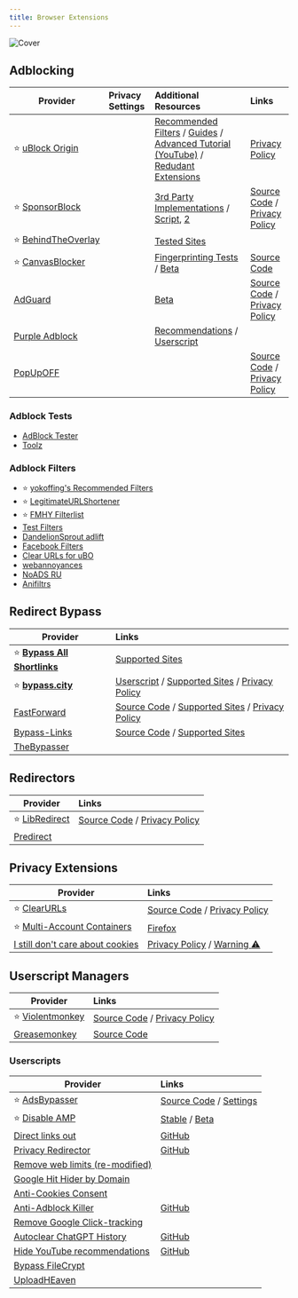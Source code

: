```yaml
---
title: Browser Extensions
---
```


![Cover](../../assets/browser-extensions.png)

## Adblocking

| Provider | Privacy Settings | Additional Resources | Links
| --- | :-- | :-- | :--
| :star: [uBlock Origin](https://github.com/gorhill/uBlock) | <a href="https://guide.yuuire.com/privacy-settings/extensions/ublock-origin"><div class="i-mdi-link text-xl"/></a> | [Recommended Filters](https://github.com/yokoffing/filterlists) / [Guides](https://www.reddit.com/r/uBlockOrigin/wiki/index/) / [Advanced Tutorial (YouTube)](https://youtu.be/2lisQQmWQkY) / [Redudant Extensions](https://github.com/arkenfox/user.js/wiki/4.1-Extensions#-dont-bother) | [Privacy Policy](https://github.com/gorhill/uBlock/wiki/Privacy-policy) |
| :star:&nbsp;[SponsorBlock](https://sponsor.ajay.app/) | |  [3rd Party Implementations](https://github.com/ajayyy/SponsorBlock/wiki/3rd-Party-Ports) / [Script](https://github.com/mchangrh/sb.js), [2](https://codeberg.org/mthsk/userscripts/src/branch/master/simple-sponsor-skipper/simple-sponsor-skipper.user.js) | [Source Code](https://github.com/ajayyy/SponsorBlock) / [Privacy Policy](https://gist.github.com/ajayyy/aa9f8ded2b573d4f73a3ffa0ef74f796) |
| :star:&nbsp;[BehindTheOverlay](https://github.com/NicolaeNMV/BehindTheOverlay) | | [Tested Sites](https://github.com/NicolaeNMV/BehindTheOverlay/blob/master/WORKS_ON.md) | |
| :star:&nbsp;[CanvasBlocker](https://canvasblocker.kkapsner.de/) | | [Fingerprinting Tests](https://canvasblocker.kkapsner.de/test/) / [Beta](https://canvasblocker.kkapsner.de/versions/) | [Source Code](https://github.com/kkapsner/CanvasBlocker) |
| [AdGuard](https://adguard.com/en/) | | [Beta](https://canvasblocker.kkapsner.de/versions/) | [Source Code](https://github.com/AdguardTeam/AdguardBrowserExtension) / [Privacy Policy](https://adguard.com/en/privacy.html) |
| [Purple Adblock](https://github.com/arthurbolsoni/Purple-adblock) | | [Recommendations](https://github.com/arthurbolsoni/Purple-adblock?tab=readme-ov-file#recommendations) / [Userscript](https://raw.githubusercontent.com/arthurbolsoni/Purple-adblock/main/platform/tampermonkey/dist/purpleadblocker.user.js) | |
| [PopUpOFF](https://popupoff.org/) | | | [Source Code](https://github.com/RomanistHere/PopUpOFF) / [Privacy Policy](https://popupoff.org/privacy-policy) |

### Adblock Tests
* [AdBlock Tester](https://adblock-tester.com/)
* [Toolz](https://d3ward.github.io/toolz/adblock.html)

### Adblock Filters
* :star: [yokoffing's Recommended Filters](https://github.com/yokoffing/filterlists)
* :star: [LegitimateURLShortener](https://github.com/DandelionSprout/adfilt/blob/master/LegitimateURLShortener.txt)
* :star: [FMHY Filterlist](https://github.com/WindowsAurora/FMHYFilterlist/)
* [Test Filters](http://raymondhill.net/ublock/adbox.html)
* [DandelionSprout adlift](https://github.com/DandelionSprout/adfilt)
* [Facebook Filters](https://www.reddit.com/r/uBlockOrigin/wiki/solutions/#wiki_facebook)
* [Clear URLs for uBO](https://github.com/DandelionSprout/adfilt/blob/master/ClearURLs%20for%20uBo/clear_urls_uboified.txt)
* [webannoyances](https://github.com/yourduskquibbles/webannoyances)
* [NoADS RU](https://raw.githubusercontent.com/Zalexanninev15/NoADS_RU/main/ads_list.txt)
* [Anifiltrs](https://github.com/Karmesinrot/Anifiltrs)

## Redirect Bypass

| Provider | Links |
| --- | :-- |
| :star: **[Bypass All Shortlinks](https://codeberg.org/Amm0ni4/bypass-all-shortlinks-debloated/)** | [Supported Sites](https://codeberg.org/Amm0ni4/bypass-all-shortlinks-debloated/src/branch/main/supported_sites.txt)
| :star: **[bypass.city](https://bypass.city/)** | [Userscript](https://bypass.city/how-to-install-userscript) / [Supported Sites](https://bypass.city/supported) / [Privacy Policy](https://bypass.city/privacy-policy)
| [FastForward](https://fastforward.team/) | [Source Code](https://github.com/FastForwardTeam/FastForward) / [Supported Sites](https://github.com/FastForwardTeam/FastForward/blob/main/docs/Bypassed.md) / [Privacy Policy](https://fastforward.team/privacy)
| [Bypass-Links](https://bypass-links.vercel.app) | [Source Code](https://github.com/amitsingh-007/bypass-links) / [Supported Sites](https://github.com/amitsingh-007/bypass-links?tab=readme-ov-file#currently-supported-websites)
| [TheBypasser](https://thebypasser.com/)

## Redirectors

| Provider | Links |
| --- | :-- |
| :star: [LibRedirect](https://libredirect.github.io/) | [Source Code](https://github.com/libredirect/browser_extension) / [Privacy Policy](https://github.com/libredirect/browser_extension/blob/master/Privacy-Policy.md)
| [Predirect](https://github.com/libreom/predirect)

## Privacy Extensions

| Provider | Links |
| --- | :-- |
| :star: [ClearURLs](http://docs.clearurls.xyz/) | [Source Code](https://github.com/ClearURLs/Addon) / [Privacy Policy](https://github.com/ClearURLs/Addon/blob/master/PRIVACY.md)
| :star: [Multi-Account Containers](https://github.com/mozilla/multi-account-containers/) | [Firefox](https://addons.mozilla.org/en-US/firefox/addon/multi-account-containers/)
| [I still don't care about cookies](https://github.com/OhMyGuus/I-Still-Dont-Care-About-Cookies) | [Privacy Policy](https://github.com/OhMyGuus/I-Still-Dont-Care-About-Cookies/blob/master/PRIVACY_POLICY.md) / [Warning :warning:](https://github.com/OhMyGuus/I-Still-Dont-Care-About-Cookies/issues/10278)

## Userscript Managers

| Provider | Links |
| --- | :-- |
| :star: [Violentmonkey](https://violentmonkey.github.io/) | [Source Code](https://github.com/violentmonkey/violentmonkey) / [Privacy Policy](https://violentmonkey.github.io/privacy/)
| [Greasemonkey](https://www.greasespot.net/) | [Source Code](https://github.com/greasemonkey/greasemonkey/)

### Userscripts

| Provider | Links |
| --- | :-- |
| :star: [AdsBypasser](https://adsbypasser.github.io/) | [Source Code](https://github.com/adsbypasser/adsbypasser) / [Settings](https://adsbypasser.github.io/configure.html)
| :star: [Disable AMP](https://github.com/AdguardTeam/DisableAMP) | [Stable](https://userscripts.adtidy.org/release/disable-amp/1.0/disable-amp.user.js) / [Beta](https://userscripts.adtidy.org/beta/disable-amp/1.0/disable-amp.user.js)
| [Direct links out](https://openuserjs.org/scripts/nokeya/Direct_links_out) | [GitHub](https://github.com/nokeya/direct-links-out)
| [Privacy Redirector](https://greasyfork.org/en/scripts/436359-privacy-redirector) | [GitHub](https://github.com/dybdeskarphet/privacy-redirector)
| [Remove web limits (re-modified)](https://greasyfork.org/en/scripts/386908-remove-web-limits-re-modified)
| [Google Hit Hider by Domain](https://greasyfork.org/en/scripts/1682-google-hit-hider-by-domain-search-filter-block-sites)
| [Anti-Cookies Consent](https://greasyfork.org/en/scripts/432050-anti-cookies-consent)
| [Anti-Adblock Killer](https://openuserjs.org/scripts/reek/Anti-Adblock_Killer_Reek) | [GitHub](https://github.com/reek/anti-adblock-killer)
| [Remove Google Click-tracking](https://greasyfork.org/en/scripts/1523-remove-google-click-tracking)
| [Autoclear ChatGPT History](https://greasyfork.org/en/scripts/460805-autoclear-chatgpt-history) | [GitHub](https://github.com/adamlui/autoclear-chatgpt-history)
| [Hide YouTube recommendations](https://raw.githubusercontent.com/artli/hide-youtube-recommendations/latestRelease/hide_youtube_recommendations.user.js) | [GitHub](https://github.com/artli/hide-youtube-recommendations)
| [Bypass FileCrypt](https://greasyfork.org/en/scripts/403170)
| [UploadHEaven](https://greasyfork.org/en/scripts/442019)
